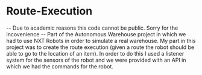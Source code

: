 # Route-Execution


-- Due to academic reasons this code cannot be public. Sorry for the incovenience --
Part of the Autonomous Warehouse project in which we had to use NXT Robots in order to simulate a real warehouse.
My part in this project was to create the route execution (given a route the robot should be able to go to the location of an item).
In order to do this I used a listener system for the sensors of the robot and we were provided with an API in which we had the commands for the robot.

